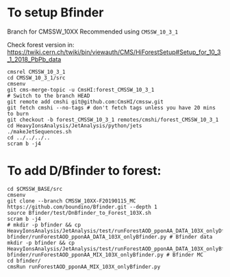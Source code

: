 To setup Bfinder
=====

Branch for CMSSW_10XX Recommended using `CMSSW_10_3_1`

Check forest version in: https://twiki.cern.ch/twiki/bin/viewauth/CMS/HiForestSetup#Setup_for_10_3_1_2018_PbPb_data

```
cmsrel CMSSW_10_3_1
cd CMSSW_10_3_1/src
cmsenv
git cms-merge-topic -u CmsHI:forest_CMSSW_10_3_1
# Switch to the branch HEAD
git remote add cmshi git@github.com:CmsHI/cmssw.git
git fetch cmshi --no-tags # don't fetch tags unless you have 20 mins to burn
git checkout -b forest_CMSSW_10_3_1 remotes/cmshi/forest_CMSSW_10_3_1
cd HeavyIonsAnalysis/JetAnalysis/python/jets
./makeJetSequences.sh
cd ../../../..
scram b -j4
```

To add D/Bfinder to forest:
=====

```
cd $CMSSW_BASE/src
cmsenv
git clone --branch CMSSW_10XX-F20190115_MC https://github.com/boundino/Bfinder.git --depth 1
source Bfinder/test/DnBfinder_to_Forest_103X.sh
scram b -j4
# mkdir -p bfinder && cp HeavyIonsAnalysis/JetAnalysis/test/runForestAOD_pponAA_DATA_103X_onlyDfinder.py bfinder/runForestAOD_pponAA_DATA_103X_onlyBfinder.py # Bfinder data
mkdir -p bfinder && cp HeavyIonsAnalysis/JetAnalysis/test/runForestAOD_pponAA_DATA_103X_onlyBfinder.py bfinder/runForestAOD_pponAA_MIX_103X_onlyBfinder.py # Bfinder MC
cd bfinder/
cmsRun runForestAOD_pponAA_MIX_103X_onlyBfinder.py
```

